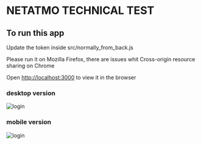 # NETATMO TECHNICAL TEST

## To run this app

Update the token inside src/normally_from_back.js

Please run it on Mozilla Firefox, there are issues whit Cross-origin resource sharing on Chrome

Open [http://localhost:3000](http://localhost:3000) to view it in the browser

### desktop version

![login](https://i.goopics.net/ZkVEP.png)

### mobile version

![login](https://i.goopics.net/JjW7x.png)
